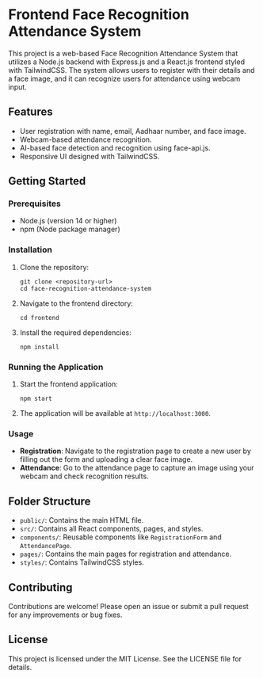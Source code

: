 # Frontend Face Recognition Attendance System

This project is a web-based Face Recognition Attendance System that utilizes a Node.js backend with Express.js and a React.js frontend styled with TailwindCSS. The system allows users to register with their details and a face image, and it can recognize users for attendance using webcam input.

## Features

- User registration with name, email, Aadhaar number, and face image.
- Webcam-based attendance recognition.
- AI-based face detection and recognition using face-api.js.
- Responsive UI designed with TailwindCSS.

## Getting Started

### Prerequisites

- Node.js (version 14 or higher)
- npm (Node package manager)

### Installation

1. Clone the repository:

   ```
   git clone <repository-url>
   cd face-recognition-attendance-system
   ```

2. Navigate to the frontend directory:

   ```
   cd frontend
   ```

3. Install the required dependencies:

   ```
   npm install
   ```

### Running the Application

1. Start the frontend application:

   ```
   npm start
   ```

2. The application will be available at `http://localhost:3000`.

### Usage

- **Registration**: Navigate to the registration page to create a new user by filling out the form and uploading a clear face image.
- **Attendance**: Go to the attendance page to capture an image using your webcam and check recognition results.

## Folder Structure

- `public/`: Contains the main HTML file.
- `src/`: Contains all React components, pages, and styles.
- `components/`: Reusable components like `RegistrationForm` and `AttendancePage`.
- `pages/`: Contains the main pages for registration and attendance.
- `styles/`: Contains TailwindCSS styles.

## Contributing

Contributions are welcome! Please open an issue or submit a pull request for any improvements or bug fixes.

## License

This project is licensed under the MIT License. See the LICENSE file for details.